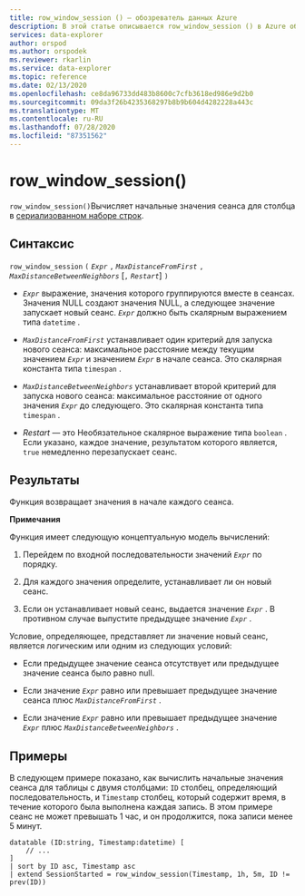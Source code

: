 ```yaml
---
title: row_window_session () — обозреватель данных Azure
description: В этой статье описывается row_window_session () в Azure обозреватель данных.
services: data-explorer
author: orspod
ms.author: orspodek
ms.reviewer: rkarlin
ms.service: data-explorer
ms.topic: reference
ms.date: 02/13/2020
ms.openlocfilehash: ce8da96733dd483b8600c7cfb3618ed986e9d2b0
ms.sourcegitcommit: 09da3f26b4235368297b8b9b604d4282228a443c
ms.translationtype: MT
ms.contentlocale: ru-RU
ms.lasthandoff: 07/28/2020
ms.locfileid: "87351562"
---
```

# <a name="row_window_session"></a>row_window_session()

`row_window_session()`Вычисляет начальные значения сеанса для столбца в [сериализованном наборе строк](./windowsfunctions.md#serialized-row-set).

## <a name="syntax"></a>Синтаксис

`row_window_session` `(` *`Expr`* `,` *`MaxDistanceFromFirst`* `,` *`MaxDistanceBetweenNeighbors`* [`,` *`Restart`*] `)`

* *`Expr`* выражение, значения которого группируются вместе в сеансах.
  Значения NULL создают значения NULL, а следующее значение запускает новый сеанс.
  *`Expr`* должно быть скалярным выражением типа `datetime` .

* *`MaxDistanceFromFirst`* устанавливает один критерий для запуска нового сеанса: максимальное расстояние между текущим значением *`Expr`* и значением *`Expr`* в начале сеанса.
  Это скалярная константа типа `timespan` .

* *`MaxDistanceBetweenNeighbors`* устанавливает второй критерий для запуска нового сеанса: максимальное расстояние от одного значения *`Expr`* до следующего.
  Это скалярная константа типа `timespan` .

* *Restart* — это Необязательное скалярное выражение типа `boolean` . Если указано, каждое значение, результатом которого является, `true` немедленно перезапускает сеанс.

## <a name="returns"></a>Результаты

Функция возвращает значения в начале каждого сеанса.

**Примечания**

Функция имеет следующую концептуальную модель вычислений:

1. Перейдем по входной последовательности значений *`Expr`* по порядку.

1. Для каждого значения определите, устанавливает ли он новый сеанс.

1. Если он устанавливает новый сеанс, выдается значение *`Expr`* . В противном случае выпустите предыдущее значение *`Expr`* .

Условие, определяющее, представляет ли значение новый сеанс, является логическим или одним из следующих условий:

* Если предыдущее значение сеанса отсутствует или предыдущее значение сеанса было равно null.

* Если значение *`Expr`* равно или превышает предыдущее значение сеанса плюс *`MaxDistanceFromFirst`* .

* Если значение *`Expr`* равно или превышает предыдущее значение *`Expr`* плюс *`MaxDistanceBetweenNeighbors`* .

## <a name="examples"></a>Примеры

В следующем примере показано, как вычислить начальные значения сеанса для таблицы с двумя столбцами: `ID` столбец, определяющий последовательность, и `Timestamp` столбец, который содержит время, в течение которого была выполнена каждая запись. В этом примере сеанс не может превышать 1 час, и он продолжится, пока записи менее 5 минут.

```kusto
datatable (ID:string, Timestamp:datetime) [
    // ...
]
| sort by ID asc, Timestamp asc
| extend SessionStarted = row_window_session(Timestamp, 1h, 5m, ID != prev(ID))
```
